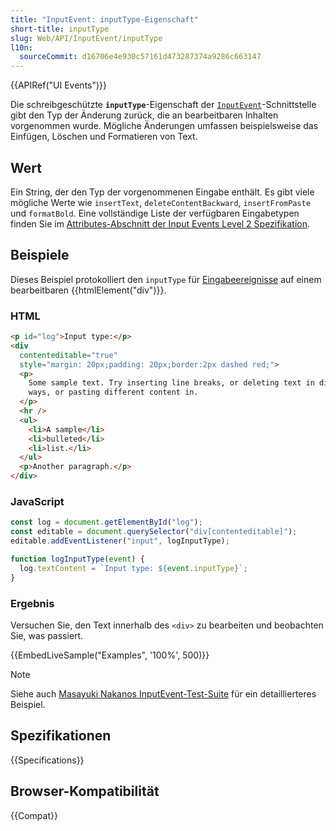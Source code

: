 ```yaml
---
title: "InputEvent: inputType-Eigenschaft"
short-title: inputType
slug: Web/API/InputEvent/inputType
l10n:
  sourceCommit: d16706e4e930c57161d473287374a9286c663147
---
```


{{APIRef("UI Events")}}

Die schreibgeschützte **`inputType`**-Eigenschaft der
[`InputEvent`](/de/docs/Web/API/InputEvent)-Schnittstelle gibt den Typ der Änderung zurück, die an bearbeitbaren Inhalten vorgenommen wurde.
Mögliche Änderungen umfassen beispielsweise das Einfügen, Löschen und Formatieren von Text.

## Wert

Ein String, der den Typ der vorgenommenen Eingabe enthält. Es gibt viele
mögliche Werte wie `insertText`, `deleteContentBackward`,
`insertFromPaste` und `formatBold`. Eine vollständige Liste der
verfügbaren Eingabetypen finden Sie im [Attributes-Abschnitt der Input Events Level 2 Spezifikation](https://w3c.github.io/input-events/#interface-InputEvent-Attributes).

## Beispiele

Dieses Beispiel protokolliert den `inputType` für [Eingabeereignisse](/de/docs/Web/API/Element/input_event) auf einem bearbeitbaren
{{htmlElement("div")}}.

### HTML

```html
<p id="log">Input type:</p>
<div
  contenteditable="true"
  style="margin: 20px;padding: 20px;border:2px dashed red;">
  <p>
    Some sample text. Try inserting line breaks, or deleting text in different
    ways, or pasting different content in.
  </p>
  <hr />
  <ul>
    <li>A sample</li>
    <li>bulleted</li>
    <li>list.</li>
  </ul>
  <p>Another paragraph.</p>
</div>
```

### JavaScript

```js
const log = document.getElementById("log");
const editable = document.querySelector("div[contenteditable]");
editable.addEventListener("input", logInputType);

function logInputType(event) {
  log.textContent = `Input type: ${event.inputType}`;
}
```

### Ergebnis

Versuchen Sie, den Text innerhalb des `<div>` zu bearbeiten und beobachten Sie, was passiert.

{{EmbedLiveSample("Examples", '100%', 500)}}

> [!NOTE]
> Siehe auch [Masayuki Nakanos InputEvent-Test-Suite](https://d-toybox.com/studio/lib/input_event_viewer.html) für ein detaillierteres Beispiel.

## Spezifikationen

{{Specifications}}

## Browser-Kompatibilität

{{Compat}}
